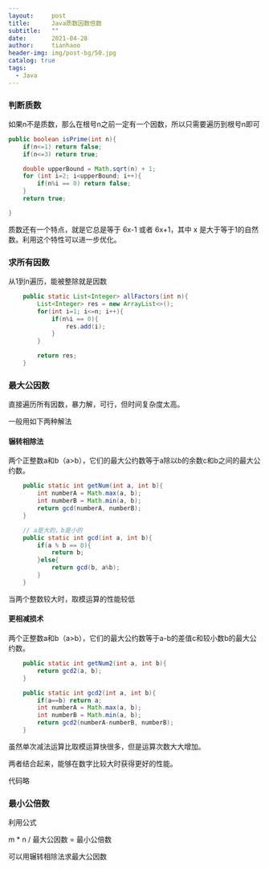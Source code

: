 ```yaml
---
layout:     post
title:      Java质数因数倍数
subtitle:   ""
date:       2021-04-28
author:     tianhaoo
header-img: img/post-bg/50.jpg
catalog: true
tags:
  - Java
---
```


### 判断质数

如果n不是质数，那么在根号n之前一定有一个因数，所以只需要遍历到根号n即可

```java
public boolean isPrime(int n){
    if(n<=1) return false;
    if(n<=3) return true;

    double upperBound = Math.sqrt(n) + 1;
    for (int i=2; i<upperBound; i++){
        if(n%i == 0) return false;
    }
    return true;

}
```

质数还有一个特点，就是它总是等于 6x-1 或者 6x+1，其中 x 是大于等于1的自然数。利用这个特性可以进一步优化。


### 求所有因数

从1到n遍历，能被整除就是因数


```java
    public static List<Integer> allFactors(int n){
        List<Integer> res = new ArrayList<>();
        for(int i=1; i<=n; i++){
            if(n%i == 0){
                res.add(i);
            }
        }

        return res;
    }
```

### 最大公因数

直接遍历所有因数，暴力解，可行，但时间复杂度太高。

一般用如下两种解法

#### 辗转相除法

两个正整数a和b（a>b），它们的最大公约数等于a除以b的余数c和b之间的最大公约数。


```java
    public static int getNum(int a, int b){
        int numberA = Math.max(a, b);
        int numberB = Math.min(a, b);
        return gcd(numberA, numberB);
    }

    // a是大的，b是小的
    public static int gcd(int a, int b){
        if(a % b == 0){
            return b;
        }else{
            return gcd(b, a%b);
        }
    }

```

当两个整数较大时，取模运算的性能较低


#### 更相减损术

两个正整数a和b（a>b），它们的最大公约数等于a-b的差值c和较小数b的最大公约数。

```java
    public static int getNum2(int a, int b){
        return gcd2(a, b);
    }

    public static int gcd2(int a, int b){
        if(a==b) return a;
        int numberA = Math.max(a, b);
        int numberB = Math.min(a, b);
        return gcd2(numberA-numberB, numberB);
    }

```

虽然单次减法运算比取模运算快很多，但是运算次数大大增加。

两者结合起来，能够在数字比较大时获得更好的性能。

代码略


### 最小公倍数

利用公式 

m * n / 最大公因数 = 最小公倍数

可以用辗转相除法求最大公因数






